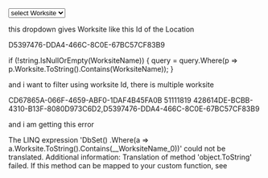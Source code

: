  <select  asp-items="@ViewBag.WorksiteDDList" class="form-control custom-select" name="WorksiteName">
<option value="">select Worksite</option>
</select>

this dropdown gives Worksite like this Id of the Location

D5397476-DDA4-466C-8C0E-67BC57CF83B9


 if (!string.IsNullOrEmpty(WorksiteName))
 {
     query = query.Where(p => p.Worksite.ToString().Contains(WorksiteName));
 }

and i want to filter using worksite Id, there is multiple worksite 

CD67865A-066F-4659-ABF0-1DAF4B45FA0B	51111819	428614DE-BCBB-4310-B13F-8080D973C6D2,D5397476-DDA4-466C-8C0E-67BC57CF83B9

and i am getting this error 

The LINQ expression 'DbSet<AppPositionWorksite>() .Where(a => a.Worksite.ToString().Contains(__WorksiteName_0))' could not be translated. Additional information: Translation of method 'object.ToString' failed. If this method can be mapped to your custom function, see
